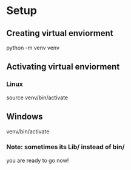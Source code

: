 # Setup
## Creating virtual enviorment

python -m venv venv

## Activating virtual enviorment
### Linux
source venv/bin/activate
## Windows
venv/bin/activate

### Note: sometimes its Lib/ instead of bin/

you are ready to go now!
